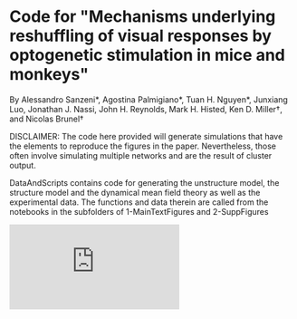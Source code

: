 # Code for "Mechanisms underlying reshuffling of visual responses by optogenetic stimulation in mice and monkeys"

By Alessandro Sanzeni*, Agostina Palmigiano*, Tuan H. Nguyen*, Junxiang Luo, Jonathan J. Nassi, John H. Reynolds, Mark H. Histed, Ken D. Miller†, and Nicolas Brunel†


DISCLAIMER: The code here provided will generate simulations that have the elements to reproduce the figures in the paper. Nevertheless, those often involve simulating multiple networks and are the result of cluster output. 


DataAndScripts contains code for generating the unstructure model, the structure model and the dynamical mean field theory as well as the experimental data. The functions and data therein are called from the notebooks in the subfolders of 1-MainTextFigures and 2-SuppFigures

![alt text](https://github.com/sanzeni/Reshuffling/blob/main//GraphicalAbstract_low_high_contrast_edited_v12_A.pdf?raw=true)
